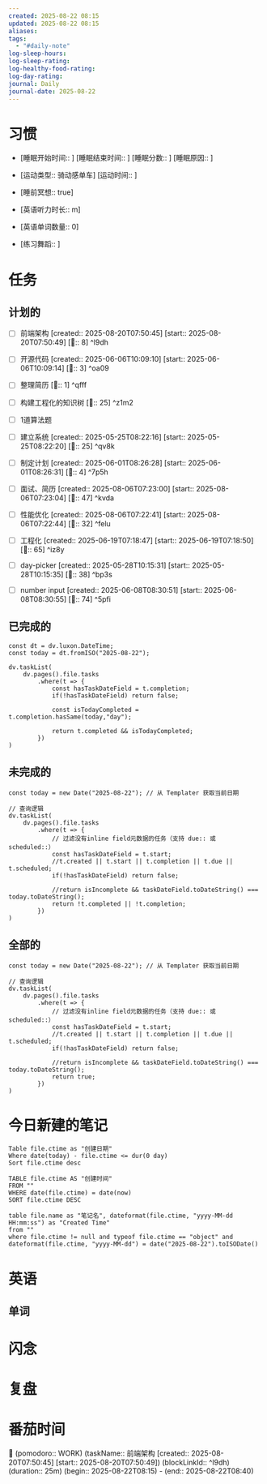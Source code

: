 ```yaml
---
created: 2025-08-22 08:15
updated: 2025-08-22 08:15
aliases: 
tags:
  - "#daily-note"
log-sleep-hours: 
log-sleep-rating: 
log-healthy-food-rating: 
log-day-rating: 
journal: Daily
journal-date: 2025-08-22
---
```

# 习惯
- [睡眠开始时间:: ] [睡眠结束时间:: ] [睡眠分数:: ] [睡眠原因:: ] 
- [运动类型:: 骑动感单车] [运动时间:: ]
- [睡前冥想:: true]

- [英语听力时长:: m]
- [英语单词数量:: 0]

- [练习舞蹈:: ]

# 任务


## 计划的

- [ ] 前端架构 [created:: 2025-08-20T07:50:45] [start:: 2025-08-20T07:50:49] [🍅:: 8]  ^l9dh
- [ ] 开源代码 [created:: 2025-06-06T10:09:10] [start:: 2025-06-06T10:09:14] [🍅:: 3]  ^oa09
- [ ] 整理简历 [🍅:: 1] ^qfff
- [ ] 构建工程化的知识树 [🍅:: 25] ^z1m2
- [ ] 1道算法题



- [ ] 建立系统 [created:: 2025-05-25T08:22:16] [start:: 2025-05-25T08:22:20] [🍅:: 25]  ^qv8k
- [ ] 制定计划 [created:: 2025-06-01T08:26:28] [start:: 2025-06-01T08:26:31] [🍅:: 4]  ^7p5h
- [ ] 面试、简历 [created:: 2025-08-06T07:23:00] [start:: 2025-08-06T07:23:04]  [🍅:: 47] ^kvda
- [ ] 性能优化 [created:: 2025-08-06T07:22:41] [start:: 2025-08-06T07:22:44] [🍅:: 32]  ^felu
- [ ] 工程化 [created:: 2025-06-19T07:18:47] [start:: 2025-06-19T07:18:50] [🍅:: 65]  ^iz8y
- [ ] day-picker [created:: 2025-05-28T10:15:31] [start:: 2025-05-28T10:15:35] [🍅:: 38]  ^bp3s
- [ ] number input [created:: 2025-06-08T08:30:51] [start:: 2025-06-08T08:30:55] [🍅:: 74]  ^5pfi

## 已完成的
```dataviewjs
const dt = dv.luxon.DateTime;
const today = dt.fromISO("2025-08-22");

dv.taskList(
    dv.pages().file.tasks
        .where(t => {
            const hasTaskDateField = t.completion;
            if(!hasTaskDateField) return false;
            
            const isTodayCompleted = t.completion.hasSame(today,"day");
            
            return t.completed && isTodayCompleted;
        })
)
```


## 未完成的

```dataviewjs
const today = new Date("2025-08-22"); // 从 Templater 获取当前日期

// 查询逻辑
dv.taskList(
    dv.pages().file.tasks
        .where(t => {
	        // 过滤没有inline field元数据的任务（支持 due:: 或 scheduled::）
            const hasTaskDateField = t.start;
            //t.created || t.start || t.completion || t.due || t.scheduled;
            if(!hasTaskDateField) return false;
            
            //return isIncomplete && taskDateField.toDateString() === today.toDateString();
            return !t.completed || !t.completion;
        })
)
```

## 全部的
```dataviewjs
const today = new Date("2025-08-22"); // 从 Templater 获取当前日期

// 查询逻辑
dv.taskList(
    dv.pages().file.tasks
        .where(t => {
	        // 过滤没有inline field元数据的任务（支持 due:: 或 scheduled::）
            const hasTaskDateField = t.start;
            //t.created || t.start || t.completion || t.due || t.scheduled;
            if(!hasTaskDateField) return false;
            
            //return isIncomplete && taskDateField.toDateString() === today.toDateString();
            return true;
        })
)
```

# 今日新建的笔记
```dataview
Table file.ctime as "创建日期"
Where date(today) - file.ctime <= dur(0 day)
Sort file.ctime desc
```

```dataview
TABLE file.ctime AS "创建时间"
FROM ""
WHERE date(file.ctime) = date(now)
SORT file.ctime DESC
```

```dataview
table file.name as "笔记名", dateformat(file.ctime, "yyyy-MM-dd HH:mm:ss") as "Created Time"
from ""
where file.ctime != null and typeof file.ctime == "object" and dateformat(file.ctime, "yyyy-MM-dd") = date("2025-08-22").toISODate()
```

# 英语
## 单词

# 闪念



# 复盘


# 番茄时间

🍅 (pomodoro:: WORK) (taskName:: 前端架构 [created:: 2025-08-20T07:50:45] [start:: 2025-08-20T07:50:49]) (blockLinkId::  ^l9dh) (duration:: 25m) (begin:: 2025-08-22T08:15) - (end:: 2025-08-22T08:40)
